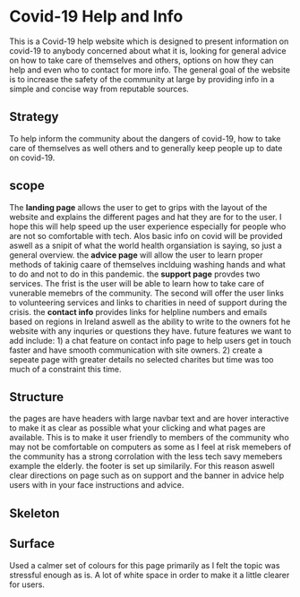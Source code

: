    # Covid-19 Help and Info

 This is a Covid-19 help website which is designed to present information on covid-19 to anybody concerned about what it is,
 looking for general advice on how to take care of themselves and others, options on how they can help and even who to contact for more info. 
 The general goal of the website is to increase the safety of the community at large by providing info in a simple and concise way from reputable sources. 


 ## Strategy
To help inform the community about the dangers of covid-19, how to take care of themselves as well others and to generally keep people up to date on covid-19.  

## scope 
The **landing page** allows the user to get to grips with the layout of the website and explains the different pages and hat they are for to the user. I hope this will help speed up the user experience especially for people who are not so comfortable with tech. Alos basic info on covid will be provided aswell as a snipit of what the world health organsiation is saying, so just a general overview. 
the **advice page** will allow the user to learn proper methods of takinig caare of themselves inclduing washing hands and what to do and not to do in this pandemic. 
the **support page** provdes two services. The frist is the user will be able to learn how to take care of vunerable memebrs of the community. The second will offer the user links to volunteering services and links to charities in need of support during the crisis.
the **contact info** provides links for helpline numbers and emails based on regions in Ireland aswell as the ability to write to the owners fot he website with any inquries or questions they have. 
future features we want to add include: 
                                       1) a chat feature on contact info page to help users get in touch faster and have smooth                                                     communication with site owners. 
                                       2) create a sepeate page with greater details no selected charites but time was too much of a                                                constraint this time.
## Structure
the pages are have headers with large navbar text and are hover interactive to make it as clear as possible what your clicking and what pages are available. This is to make it user friendly to members of the community who may not be comfortable on computers as some as I  feel at risk memebers of the community has a strong corrolation with the less tech savy memebers example the elderly. the footer is set up similarily. For this reason aswell clear directions on page such as on support and the banner in advice help users with in your face instructions and advice. 
## Skeleton

## Surface
Used a calmer set of colours for this page primarily as I felt the topic was stressful enough as is. A lot of white space in order to make it a little clearer for users. 
